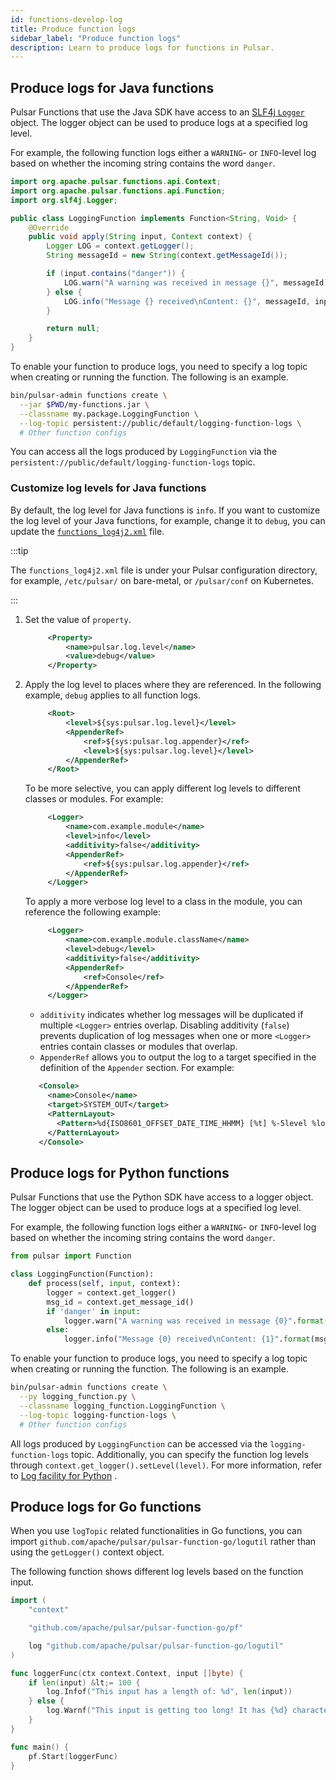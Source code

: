 ```yaml
---
id: functions-develop-log
title: Produce function logs
sidebar_label: "Produce function logs"
description: Learn to produce logs for functions in Pulsar.
---
```


## Produce logs for Java functions

Pulsar Functions that use the Java SDK have access to an [SLF4j `Logger`](https://www.slf4j.org/api/org/apache/log4j/Logger.html) object. The logger object can be used to produce logs at a specified log level.

For example, the following function logs either a `WARNING`- or `INFO`-level log based on whether the incoming string contains the word `danger`.

```java
import org.apache.pulsar.functions.api.Context;
import org.apache.pulsar.functions.api.Function;
import org.slf4j.Logger;

public class LoggingFunction implements Function<String, Void> {
    @Override
    public void apply(String input, Context context) {
        Logger LOG = context.getLogger();
        String messageId = new String(context.getMessageId());

        if (input.contains("danger")) {
            LOG.warn("A warning was received in message {}", messageId);
        } else {
            LOG.info("Message {} received\nContent: {}", messageId, input);
        }

        return null;
    }
}
```

To enable your function to produce logs, you need to specify a log topic when creating or running the function. The following is an example.

```bash
bin/pulsar-admin functions create \
  --jar $PWD/my-functions.jar \
  --classname my.package.LoggingFunction \
  --log-topic persistent://public/default/logging-function-logs \
  # Other function configs
```

You can access all the logs produced by `LoggingFunction` via the `persistent://public/default/logging-function-logs` topic.

### Customize log levels for Java functions

By default, the log level for Java functions is `info`. If you want to customize the log level of your Java functions, for example, change it to `debug`, you can update the [`functions_log4j2.xml`](https://github.com/apache/pulsar/blob/master/conf/functions_log4j2.xml) file.

:::tip

The `functions_log4j2.xml` file is under your Pulsar configuration directory, for example, `/etc/pulsar/` on bare-metal, or `/pulsar/conf` on Kubernetes.

:::

1. Set the value of `property`.

   ```xml
        <Property>
            <name>pulsar.log.level</name>
            <value>debug</value>
        </Property>
   ```

2. Apply the log level to places where they are referenced. In the following example, `debug` applies to all function logs.

   ```xml
        <Root>
            <level>${sys:pulsar.log.level}</level>
            <AppenderRef>
                <ref>${sys:pulsar.log.appender}</ref>
                <level>${sys:pulsar.log.level}</level>
            </AppenderRef>
        </Root>
   ```

   To be more selective, you can apply different log levels to different classes or modules. For example:

   ```xml
        <Logger>
            <name>com.example.module</name>
            <level>info</level>
            <additivity>false</additivity>
            <AppenderRef>
                <ref>${sys:pulsar.log.appender}</ref>
            </AppenderRef>
        </Logger>
   ```

   To apply a more verbose log level to a class in the module, you can reference the following example:

   ```xml
        <Logger>
            <name>com.example.module.className</name>
            <level>debug</level>
            <additivity>false</additivity>
            <AppenderRef>
                <ref>Console</ref>
            </AppenderRef>
        </Logger>
   ```

   * `additivity` indicates whether log messages will be duplicated if multiple `<Logger>` entries overlap. Disabling additivity (`false`) prevents duplication of log messages when one or more `<Logger>` entries contain classes or modules that overlap.
   * `AppenderRef` allows you to output the log to a target specified in the definition of the `Appender` section. For example:

   ```xml
      <Console>
        <name>Console</name>
        <target>SYSTEM_OUT</target>
        <PatternLayout>
          <Pattern>%d{ISO8601_OFFSET_DATE_TIME_HHMM} [%t] %-5level %logger{36} - %msg%n</Pattern>
        </PatternLayout>
      </Console>
   ```

## Produce logs for Python functions

Pulsar Functions that use the Python SDK have access to a logger object. The logger object can be used to produce logs at a specified log level.

For example, the following function logs either a `WARNING`- or `INFO`-level log based on whether the incoming string contains the word `danger`.

```python
from pulsar import Function

class LoggingFunction(Function):
    def process(self, input, context):
        logger = context.get_logger()
        msg_id = context.get_message_id()
        if 'danger' in input:
            logger.warn("A warning was received in message {0}".format(context.get_message_id()))
        else:
            logger.info("Message {0} received\nContent: {1}".format(msg_id, input))
```

To enable your function to produce logs, you need to specify a log topic when creating or running the function. The following is an example.

```bash
bin/pulsar-admin functions create \
  --py logging_function.py \
  --classname logging_function.LoggingFunction \
  --log-topic logging-function-logs \
  # Other function configs
```

All logs produced by `LoggingFunction` can be accessed via the `logging-function-logs` topic. Additionally, you can specify the function log levels through `context.get_logger().setLevel(level)`. For more information, refer to [Log facility for Python](https://docs.python.org/3/library/logging.html#logging.Logger.setLevel) .

## Produce logs for Go functions

When you use `logTopic` related functionalities in Go functions, you can import `github.com/apache/pulsar/pulsar-function-go/logutil` rather than using the `getLogger()` context object.

The following function shows different log levels based on the function input.

```go
import (
    "context"

    "github.com/apache/pulsar/pulsar-function-go/pf"

    log "github.com/apache/pulsar/pulsar-function-go/logutil"
)

func loggerFunc(ctx context.Context, input []byte) {
	if len(input) &lt;= 100 {
		log.Infof("This input has a length of: %d", len(input))
	} else {
		log.Warnf("This input is getting too long! It has {%d} characters", len(input))
	}
}

func main() {
	pf.Start(loggerFunc)
}
```
